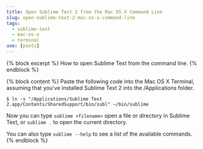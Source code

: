 ```yaml
---
title: Open Sublime Text 2 from the Mac OS X Command Line
slug: open-sublime-text-2-mac-os-x-command-line
tags:
  - sublime-text
  - mac-os-x
  - terminal
use: [posts]
---
```

{% block excerpt %}
How to open Sublime Text from the command line.
{% endblock %}

{% block content %}
Paste the following code into the Mac OS X Terminal, assuming that you've installed Sublime Text 2 into the /Applications folder.

```language-bash
$ ln -s "/Applications/Sublime Text 2.app/Contents/SharedSupport/bin/subl" ~/bin/sublime
```

Now you can type `sublime <filename>` open a file or directory in Sublime Text, or `sublime .` to open the current directory.

You can also type `sublime --help` to see a list of the available commands.
{% endblock %}
